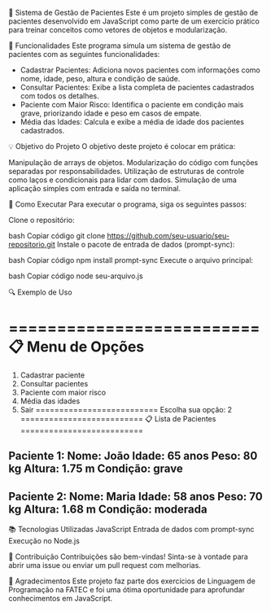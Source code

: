 🏥 Sistema de Gestão de Pacientes
Este é um projeto simples de gestão de pacientes desenvolvido em JavaScript como parte de um exercício prático para treinar conceitos como vetores de objetos e modularização.

📝 Funcionalidades
Este programa simula um sistema de gestão de pacientes com as seguintes funcionalidades:

- Cadastrar Pacientes: Adiciona novos pacientes com informações como nome, idade, peso, altura e condição de saúde.
- Consultar Pacientes: Exibe a lista completa de pacientes cadastrados com todos os detalhes.
- Paciente com Maior Risco: Identifica o paciente em condição mais grave, priorizando idade e peso em casos de empate.
- Média das Idades: Calcula e exibe a média de idade dos pacientes cadastrados.
  
💡 Objetivo do Projeto
O objetivo deste projeto é colocar em prática:

Manipulação de arrays de objetos.
Modularização do código com funções separadas por responsabilidades.
Utilização de estruturas de controle como laços e condicionais para lidar com dados.
Simulação de uma aplicação simples com entrada e saída no terminal.

🚀 Como Executar
Para executar o programa, siga os seguintes passos:

Clone o repositório:

bash
Copiar código
git clone https://github.com/seu-usuario/seu-repositorio.git
Instale o pacote de entrada de dados (prompt-sync):

bash
Copiar código
npm install prompt-sync
Execute o arquivo principal:

bash
Copiar código
node seu-arquivo.js

🔍 Exemplo de Uso

==========================
📋 Menu de Opções
==========================
1. Cadastrar paciente
2. Consultar pacientes
3. Paciente com maior risco
4. Média das idades
5. Sair
==========================
Escolha sua opção: 2
==========================
📋 Lista de Pacientes
==========================

Paciente 1:
Nome: João
Idade: 65 anos
Peso: 80 kg
Altura: 1.75 m
Condição: grave
--------------------------
Paciente 2:
Nome: Maria
Idade: 58 anos
Peso: 70 kg
Altura: 1.68 m
Condição: moderada
--------------------------

📚 Tecnologias Utilizadas
JavaScript
Entrada de dados com prompt-sync
Execução no Node.js

🔗 Contribuição
Contribuições são bem-vindas! Sinta-se à vontade para abrir uma issue ou enviar um pull request com melhorias.

🏅 Agradecimentos
Este projeto faz parte dos exercícios de Linguagem de Programação na FATEC e foi uma ótima oportunidade para aprofundar conhecimentos em JavaScript.
